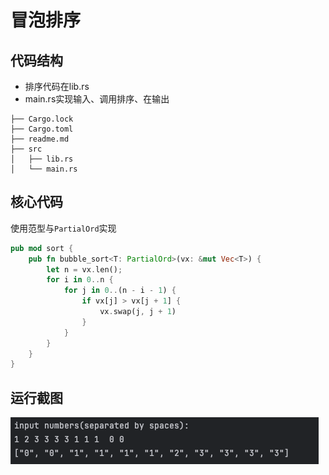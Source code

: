 # 冒泡排序

## 代码结构
- 排序代码在lib.rs
- main.rs实现输入、调用排序、在输出
```
├── Cargo.lock
├── Cargo.toml
├── readme.md
├── src
│   ├── lib.rs
│   └── main.rs
```


## 核心代码
使用范型与`PartialOrd`实现
```rust
pub mod sort {
    pub fn bubble_sort<T: PartialOrd>(vx: &mut Vec<T>) {
        let n = vx.len();
        for i in 0..n {
            for j in 0..(n - i - 1) {
                if vx[j] > vx[j + 1] {
                    vx.swap(j, j + 1)
                }
            }
        }
    }
}
```
## 运行截图
![img.png](assets/img.png)
